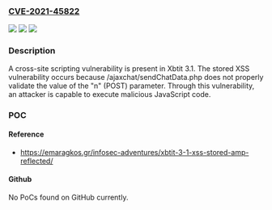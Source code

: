 ### [CVE-2021-45822](https://cve.mitre.org/cgi-bin/cvename.cgi?name=CVE-2021-45822)
![](https://img.shields.io/static/v1?label=Product&message=n%2Fa&color=blue)
![](https://img.shields.io/static/v1?label=Version&message=n%2Fa&color=blue)
![](https://img.shields.io/static/v1?label=Vulnerability&message=n%2Fa&color=brighgreen)

### Description

A cross-site scripting vulnerability is present in Xbtit 3.1. The stored XSS vulnerability occurs because /ajaxchat/sendChatData.php does not properly validate the value of the "n" (POST) parameter. Through this vulnerability, an attacker is capable to execute malicious JavaScript code.

### POC

#### Reference
- https://emaragkos.gr/infosec-adventures/xbtit-3-1-xss-stored-amp-reflected/

#### Github
No PoCs found on GitHub currently.

